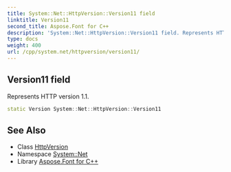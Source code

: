 ```yaml
---
title: System::Net::HttpVersion::Version11 field
linktitle: Version11
second_title: Aspose.Font for C++
description: 'System::Net::HttpVersion::Version11 field. Represents HTTP version 1.1 in C++.'
type: docs
weight: 400
url: /cpp/system.net/httpversion/version11/
---
```

## Version11 field


Represents HTTP version 1.1.

```cpp
static Version System::Net::HttpVersion::Version11
```

## See Also

* Class [HttpVersion](../)
* Namespace [System::Net](../../)
* Library [Aspose.Font for C++](../../../)
